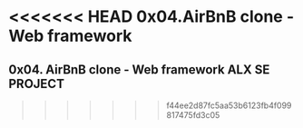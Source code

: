 <<<<<<< HEAD
0x04.AirBnB clone - Web framework
=======
## 0x04. AirBnB clone - Web framework ALX SE PROJECT
>>>>>>> f44ee2d87fc5aa53b6123fb4f099817475fd3c05
